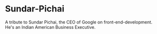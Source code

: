 # Sundar-Pichai
A tribute to Sundar Pichai, the CEO of Google on front-end-development.
He's an Indian American Business Executive.

